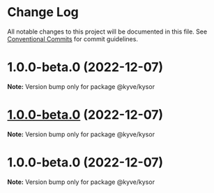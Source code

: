 # Change Log

All notable changes to this project will be documented in this file.
See [Conventional Commits](https://conventionalcommits.org) for commit guidelines.

# 1.0.0-beta.0 (2022-12-07)

**Note:** Version bump only for package @kyve/kysor

# [1.0.0-beta.0](https://github.com/KYVENetwork/kyvejs/compare/@kyve/kysor@1.0.0-beta.0...@kyve/kysor@1.0.0-beta.0) (2022-12-07)

**Note:** Version bump only for package @kyve/kysor

# 1.0.0-beta.0 (2022-12-07)

**Note:** Version bump only for package @kyve/kysor
